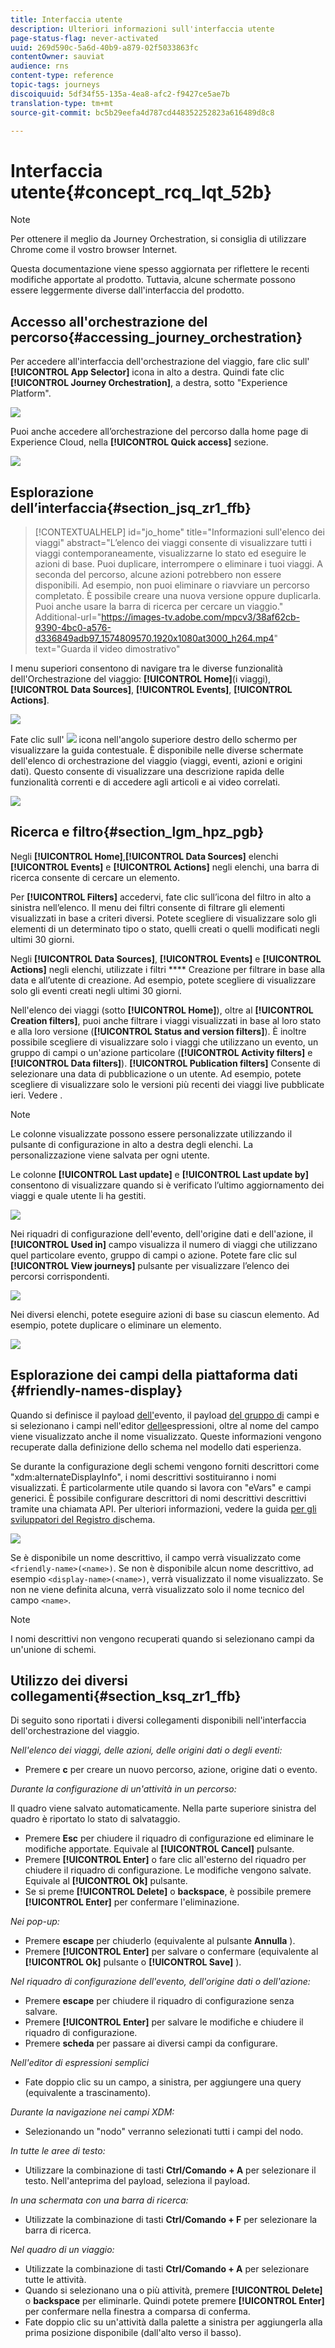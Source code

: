 ```yaml
---
title: Interfaccia utente
description: Ulteriori informazioni sull'interfaccia utente
page-status-flag: never-activated
uuid: 269d590c-5a6d-40b9-a879-02f5033863fc
contentOwner: sauviat
audience: rns
content-type: reference
topic-tags: journeys
discoiquuid: 5df34f55-135a-4ea8-afc2-f9427ce5ae7b
translation-type: tm+mt
source-git-commit: bc5b29eefa4d787cd448352252823a616489d8c8

---
```



# Interfaccia utente{#concept_rcq_lqt_52b}

>[!NOTE]
>
>Per ottenere il meglio da Journey Orchestration, si consiglia di utilizzare Chrome come il vostro browser Internet.
>
>Questa documentazione viene spesso aggiornata per riflettere le recenti modifiche apportate al prodotto. Tuttavia, alcune schermate possono essere leggermente diverse dall&#39;interfaccia del prodotto.

## Accesso all&#39;orchestrazione del percorso{#accessing_journey_orchestration}

Per accedere all&#39;interfaccia dell&#39;orchestrazione del viaggio, fare clic sull&#39; **[!UICONTROL App Selector]** icona in alto a destra. Quindi fate clic **[!UICONTROL Journey Orchestration]**, a destra, sotto &quot;Experience Platform&quot;.

![](../assets/journey1.png)

Puoi anche accedere all’orchestrazione del percorso dalla home page di Experience Cloud, nella **[!UICONTROL Quick access]** sezione.

![](../assets/journey1bis.png)

## Esplorazione dell’interfaccia{#section_jsq_zr1_ffb}

>[!CONTEXTUALHELP]
>id=&quot;jo_home&quot;
>title=&quot;Informazioni sull&#39;elenco dei viaggi&quot;
>abstract=&quot;L’elenco dei viaggi consente di visualizzare tutti i viaggi contemporaneamente, visualizzarne lo stato ed eseguire le azioni di base. Puoi duplicare, interrompere o eliminare i tuoi viaggi. A seconda del percorso, alcune azioni potrebbero non essere disponibili. Ad esempio, non puoi eliminare o riavviare un percorso completato. È possibile creare una nuova versione oppure duplicarla. Puoi anche usare la barra di ricerca per cercare un viaggio.&quot;
>Additional-url=&quot;https://images-tv.adobe.com/mpcv3/38af62cb-9390-4bc0-a576-d336849adb97_1574809570.1920x1080at3000_h264.mp4&quot; text=&quot;Guarda il video dimostrativo&quot;

I menu superiori consentono di navigare tra le diverse funzionalità dell&#39;Orchestrazione del viaggio: **[!UICONTROL Home]**(i viaggi),**[!UICONTROL Data Sources]**, **[!UICONTROL Events]**, **[!UICONTROL Actions]**.

![](../assets/journey2.png)

Fate clic sull&#39; ![](../assets/icon-context.png) icona nell&#39;angolo superiore destro dello schermo per visualizzare la guida contestuale. È disponibile nelle diverse schermate dell&#39;elenco di orchestrazione del viaggio (viaggi, eventi, azioni e origini dati). Questo consente di visualizzare una descrizione rapida delle funzionalità correnti e di accedere agli articoli e ai video correlati.

![](../assets/journey2bis.png)

## Ricerca e filtro{#section_lgm_hpz_pgb}

Negli **[!UICONTROL Home]**,**[!UICONTROL Data Sources]** elenchi **[!UICONTROL Events]** e **[!UICONTROL Actions]** negli elenchi, una barra di ricerca consente di cercare un elemento.

Per **[!UICONTROL Filters]** accedervi, fate clic sull’icona del filtro in alto a sinistra nell’elenco. Il menu dei filtri consente di filtrare gli elementi visualizzati in base a criteri diversi. Potete scegliere di visualizzare solo gli elementi di un determinato tipo o stato, quelli creati o quelli modificati negli ultimi 30 giorni.

Negli **[!UICONTROL Data Sources]**, **[!UICONTROL Events]** e **[!UICONTROL Actions]** negli elenchi, utilizzate i filtri **** Creazione per filtrare in base alla data e all’utente di creazione. Ad esempio, potete scegliere di visualizzare solo gli eventi creati negli ultimi 30 giorni.

Nell&#39;elenco dei viaggi (sotto **[!UICONTROL Home]**), oltre al **[!UICONTROL Creation filters]**, puoi anche filtrare i viaggi visualizzati in base al loro stato e alla loro versione (**[!UICONTROL Status and version filters]**). È inoltre possibile scegliere di visualizzare solo i viaggi che utilizzano un evento, un gruppo di campi o un&#39;azione particolare (**[!UICONTROL Activity filters]** e **[!UICONTROL Data filters]**). **[!UICONTROL Publication filters]** Consente di selezionare una data di pubblicazione o un utente. Ad esempio, potete scegliere di visualizzare solo le versioni più recenti dei viaggi live pubblicate ieri. Vedere [](../building-journeys/using-the-journey-designer.md).

>[!NOTE]
>
>Le colonne visualizzate possono essere personalizzate utilizzando il pulsante di configurazione in alto a destra degli elenchi. La personalizzazione viene salvata per ogni utente.

Le colonne **[!UICONTROL Last update]** e **[!UICONTROL Last update by]** consentono di visualizzare quando si è verificato l’ultimo aggiornamento dei viaggi e quale utente li ha gestiti.

![](../assets/journey74.png)

Nei riquadri di configurazione dell&#39;evento, dell&#39;origine dati e dell&#39;azione, il **[!UICONTROL Used in]** campo visualizza il numero di viaggi che utilizzano quel particolare evento, gruppo di campi o azione. Potete fare clic sul **[!UICONTROL View journeys]** pulsante per visualizzare l’elenco dei percorsi corrispondenti.

![](../assets/journey3bis.png)

Nei diversi elenchi, potete eseguire azioni di base su ciascun elemento. Ad esempio, potete duplicare o eliminare un elemento.

![](../assets/journey4.png)

## Esplorazione dei campi della piattaforma dati {#friendly-names-display}

Quando si definisce il payload [dell&#39;](../event/defining-the-payload-fields.md)evento, il payload [del gruppo di](../datasource/field-groups.md) campi e si selezionano i campi nell&#39;editor [delle](../expression/expressionadvanced.md)espressioni, oltre al nome del campo viene visualizzato anche il nome visualizzato. Queste informazioni vengono recuperate dalla definizione dello schema nel modello dati esperienza.

Se durante la configurazione degli schemi vengono forniti descrittori come &quot;xdm:alternateDisplayInfo&quot;, i nomi descrittivi sostituiranno i nomi visualizzati. È particolarmente utile quando si lavora con &quot;eVars&quot; e campi generici. È possibile configurare descrittori di nomi descrittivi descrittivi tramite una chiamata API. Per ulteriori informazioni, vedere la guida [per gli sviluppatori del Registro di](https://www.adobe.io/apis/experienceplatform/home/xdm/xdmservices.html#!api-specification/markdown/narrative/technical_overview/schema_registry/schema_registry_developer_guide.md)schema.

![](../assets/xdm-from-descriptors.png)

Se è disponibile un nome descrittivo, il campo verrà visualizzato come `<friendly-name>(<name>)`. Se non è disponibile alcun nome descrittivo, ad esempio `<display-name>(<name>)`, verrà visualizzato il nome visualizzato. Se non ne viene definita alcuna, verrà visualizzato solo il nome tecnico del campo `<name>`.

>[!NOTE]
>
>I nomi descrittivi non vengono recuperati quando si selezionano campi da un&#39;unione di schemi.

## Utilizzo dei diversi collegamenti{#section_ksq_zr1_ffb}

Di seguito sono riportati i diversi collegamenti disponibili nell&#39;interfaccia dell&#39;orchestrazione del viaggio.

_Nell&#39;elenco dei viaggi, delle azioni, delle origini dati o degli eventi:_

* Premere **c** per creare un nuovo percorso, azione, origine dati o evento.

_Durante la configurazione di un&#39;attività in un percorso:_

Il quadro viene salvato automaticamente. Nella parte superiore sinistra del quadro è riportato lo stato di salvataggio.

* Premere **Esc** per chiudere il riquadro di configurazione ed eliminare le modifiche apportate. Equivale al **[!UICONTROL Cancel]** pulsante.
* Premere **[!UICONTROL Enter]** o fare clic all&#39;esterno del riquadro per chiudere il riquadro di configurazione. Le modifiche vengono salvate. Equivale al **[!UICONTROL Ok]** pulsante.
* Se si preme **[!UICONTROL Delete]** o **backspace**, è possibile premere **[!UICONTROL Enter]** per confermare l&#39;eliminazione.

_Nei pop-up:_

* Premere **escape** per chiuderlo (equivalente al pulsante **Annulla** ).
* Premere **[!UICONTROL Enter]** per salvare o confermare (equivalente al **[!UICONTROL Ok]** pulsante o **[!UICONTROL Save]** ).

_Nel riquadro di configurazione dell&#39;evento, dell&#39;origine dati o dell&#39;azione:_

* Premere **escape** per chiudere il riquadro di configurazione senza salvare.
* Premere **[!UICONTROL Enter]** per salvare le modifiche e chiudere il riquadro di configurazione.
* Premere **scheda** per passare ai diversi campi da configurare.

_Nell&#39;editor di espressioni semplici_

* Fate doppio clic su un campo, a sinistra, per aggiungere una query (equivalente a trascinamento).

_Durante la navigazione nei campi XDM:_

* Selezionando un &quot;nodo&quot; verranno selezionati tutti i campi del nodo.

_In tutte le aree di testo:_

* Utilizzare la combinazione di tasti **Ctrl/Comando + A** per selezionare il testo. Nell&#39;anteprima del payload, seleziona il payload.

_In una schermata con una barra di ricerca:_

* Utilizzate la combinazione di tasti **Ctrl/Comando + F** per selezionare la barra di ricerca.

_Nel quadro di un viaggio:_

* Utilizzate la combinazione di tasti **Ctrl/Comando + A** per selezionare tutte le attività.
* Quando si selezionano una o più attività, premere **[!UICONTROL Delete]** o **backspace** per eliminarle. Quindi potete premere **[!UICONTROL Enter]** per confermare nella finestra a comparsa di conferma.
* Fate doppio clic su un&#39;attività dalla palette a sinistra per aggiungerla alla prima posizione disponibile (dall&#39;alto verso il basso).
